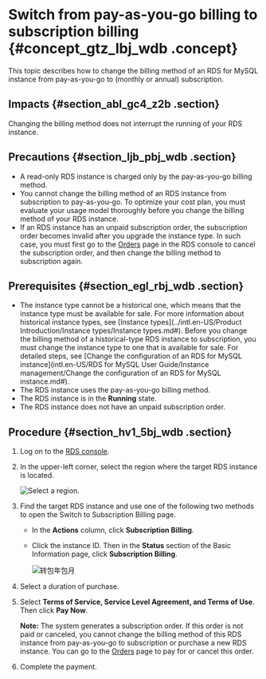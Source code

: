 # Switch from pay-as-you-go billing to subscription billing {#concept_gtz_lbj_wdb .concept}

This topic describes how to change the billing method of an RDS for MySQL instance from pay-as-you-go to \(monthly or annual\) subscription.

## Impacts {#section_abl_gc4_z2b .section}

Changing the billing method does not interrupt the running of your RDS instance.

## Precautions {#section_ljb_pbj_wdb .section}

-   A read-only RDS instance is charged only by the pay-as-you-go billing method.
-   You cannot change the billing method of an RDS instance from subscription to pay-as-you-go. To optimize your cost plan, you must evaluate your usage model thoroughly before you change the billing method of your RDS instance.
-   If an RDS instance has an unpaid subscription order, the subscription order becomes invalid after you upgrade the instance type. In such case, you must first go to the [Orders](https://expense.console.aliyun.com/#/order/list/) page in the RDS console to cancel the subscription order, and then change the billing method to subscription again.

## Prerequisites {#section_egl_rbj_wdb .section}

-   The instance type cannot be a historical one, which means that the instance type must be available for sale. For more information about historical instance types, see [Instance types](../intl.en-US/Product Introduction/Instance types/Instance types.md#). Before you change the billing method of a historical-type RDS instance to subscription, you must change the instance type to one that is available for sale. For detailed steps, see [Change the configuration of an RDS for MySQL instance](intl.en-US/RDS for MySQL User Guide/Instance management/Change the configuration of an RDS for MySQL instance.md#).
-   The RDS instance uses the pay-as-you-go billing method.
-   The RDS instance is in the **Running** state.
-   The RDS instance does not have an unpaid subscription order.

## Procedure {#section_hv1_5bj_wdb .section}

1.  Log on to the [RDS console](https://rds.console.aliyun.com).
2.  In the upper-left corner, select the region where the target RDS instance is located.

    ![Select a region.](http://static-aliyun-doc.oss-cn-hangzhou.aliyuncs.com/assets/img/7814/156896120436543_en-US.png)

3.  Find the target RDS instance and use one of the following two methods to open the Switch to Subscription Billing page.
    -   In the **Actions** column, click **Subscription Billing**.
    -   Click the instance ID. Then in the **Status** section of the Basic Information page, click **Subscription Billing**.

        ![转包年包月](http://static-aliyun-doc.oss-cn-hangzhou.aliyuncs.com/assets/img/7882/15689612043011_en-US.png)

4.  Select a duration of purchase.
5.  Select **Terms of Service, Service Level Agreement, and Terms of Use**. Then click **Pay Now**.

    **Note:** The system generates a subscription order. If this order is not paid or canceled, you cannot change the billing method of this RDS instance from pay-as-you-go to subscription or purchase a new RDS instance. You can go to the [Orders](https://expense.console.aliyun.com/#/order/list/) page to pay for or cancel this order.

6.  Complete the payment.

